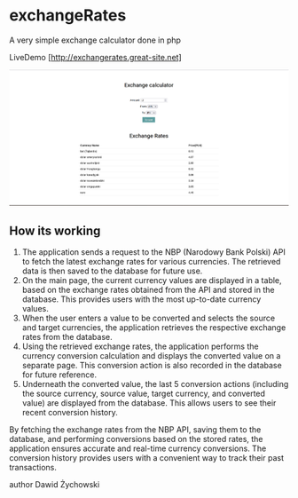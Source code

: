 # exchangeRates
A very simple exchange calculator done in php 

LiveDemo [http://exchangerates.great-site.net]

![alt text](https://github.com/koloseki/exchangeRates/blob/main/exchangeRates.png?raw=true)


## How its working 
   1. The application sends a request to the NBP (Narodowy Bank Polski) API to fetch the latest exchange rates for various currencies. The retrieved data is then saved to the database for future use.
   2.  On the main page, the current currency values are displayed in a table, based on the exchange rates obtained from the API and stored in the database. This provides users with the most up-to-date currency values.
   3.  When the user enters a value to be converted and selects the source and target currencies, the application retrieves the respective exchange rates from the database.
   4.  Using the retrieved exchange rates, the application performs the currency conversion calculation and displays the converted value on a separate page. This conversion action is also recorded in the database for future reference.
   5.  Underneath the converted value, the last 5 conversion actions (including the source currency, source value, target currency, and converted value) are displayed from the database. This allows users to see their recent conversion history.

By fetching the exchange rates from the NBP API, saving them to the database, and performing conversions based on the stored rates, the application ensures accurate and real-time currency conversions. The conversion history provides users with a convenient way to track their past transactions.

author Dawid Żychowski
